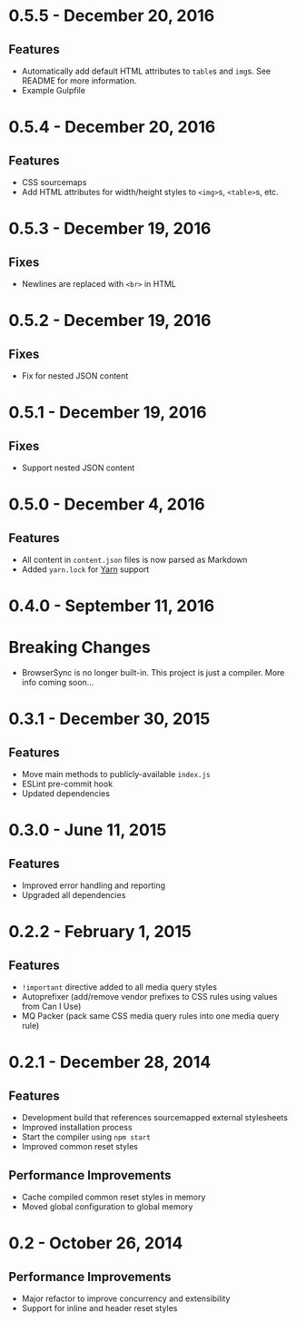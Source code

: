 # 0.5.5 - December 20, 2016

## Features

- Automatically add default HTML attributes to `table`s and `img`s. See README for more information.
- Example Gulpfile

# 0.5.4 - December 20, 2016

## Features

- CSS sourcemaps
- Add HTML attributes for width/height styles to `<img>`s, `<table>`s, etc.

# 0.5.3 - December 19, 2016

## Fixes

- Newlines are replaced with `<br>` in HTML

# 0.5.2 - December 19, 2016

## Fixes

- Fix for nested JSON content

# 0.5.1 - December 19, 2016

## Fixes

- Support nested JSON content

# 0.5.0 - December 4, 2016

## Features

- All content in `content.json` files is now parsed as Markdown
- Added `yarn.lock` for [Yarn](https://yarnpkg.com/) support

# 0.4.0 - September 11, 2016

# Breaking Changes

- BrowserSync is no longer built-in. This project is just a compiler. More info coming soon...

# 0.3.1 - December 30, 2015

## Features

- Move main methods to publicly-available `index.js`
- ESLint pre-commit hook
- Updated dependencies

# 0.3.0 - June 11, 2015

## Features

- Improved error handling and reporting
- Upgraded all dependencies

# 0.2.2 - February 1, 2015

## Features

- `!important` directive added to all media query styles
- Autoprefixer (add/remove vendor prefixes to CSS rules using values from Can I Use)
- MQ Packer (pack same CSS media query rules into one media query rule)

# 0.2.1 - December 28, 2014

## Features

- Development build that references sourcemapped external stylesheets
- Improved installation process
- Start the compiler using `npm start`
- Improved common reset styles

## Performance Improvements

- Cache compiled common reset styles in memory
- Moved global configuration to global memory

# 0.2 - October 26, 2014

## Performance Improvements

- Major refactor to improve concurrency and extensibility
- Support for inline and header reset styles
